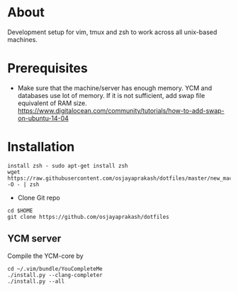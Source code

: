 # About
Development setup for vim, tmux and zsh to work across all unix-based machines.

# Prerequisites 

* Make sure that the machine/server has enough memory. YCM and databases use lot of memory. If it is not sufficient, add swap file equivalent of RAM size. https://www.digitalocean.com/community/tutorials/how-to-add-swap-on-ubuntu-14-04


# Installation

```shell
install zsh - sudo apt-get install zsh
wget https://raw.githubusercontent.com/osjayaprakash/dotfiles/master/new_machine_setup.sh -O - | zsh
```

* Clone Git repo
```shell
cd $HOME
git clone https://github.com/osjayaprakash/dotfiles
```

## YCM server
Compile the YCM-core by 
```shell
cd ~/.vim/bundle/YouCompleteMe 
./install.py --clang-completer 
./install.py --all
```

